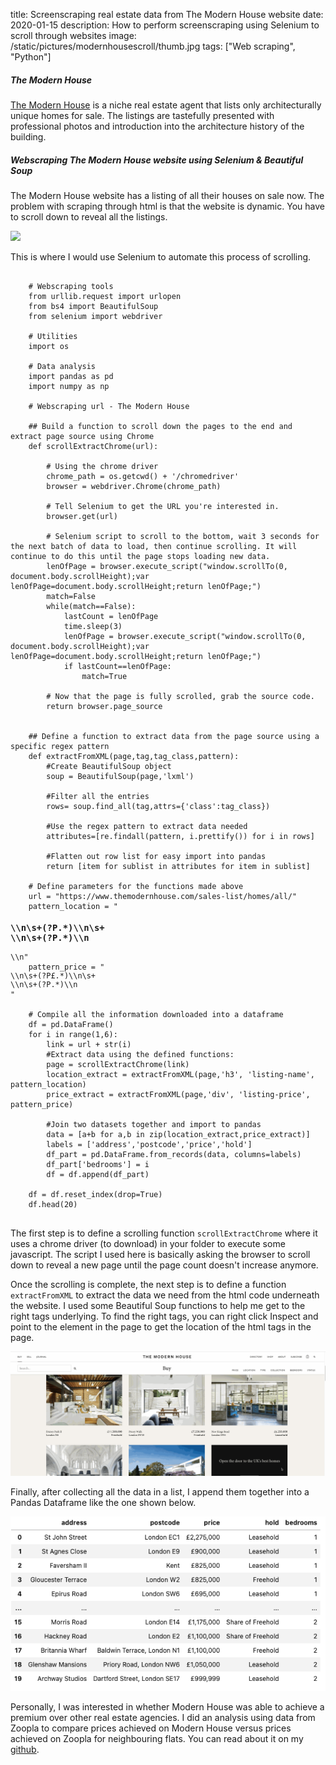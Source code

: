 title: Screenscraping real estate data from The Modern House website
date: 2020-01-15
description: How to perform screenscraping using Selenium to scroll through websites
image: /static/pictures/modernhousescroll/thumb.jpg
tags: ["Web scraping", "Python"]

##### The Modern House
[The Modern House](https://www.themodernhouse.com) is a niche real estate agent that lists only architecturally unique homes for sale. The listings are tastefully presented with professional photos and introduction into the architecture history of the building.

##### Webscraping The Modern House website using Selenium & Beautiful Soup
The Modern House website has a listing of all their houses on sale now. The problem with scraping through html is that the website is dynamic. You have to scroll down to reveal all the listings.

<img src="/static/pictures/modernhousescroll/modernhousescroll.gif" class="img-fluid">

This is where I would use Selenium to automate this process of scrolling. 

<pre><code class="py"> 
    # Webscraping tools
    from urllib.request import urlopen
    from bs4 import BeautifulSoup
    from selenium import webdriver

    # Utilities
    import os

    # Data analysis
    import pandas as pd
    import numpy as np

    # Webscraping url - The Modern House

    ## Build a function to scroll down the pages to the end and extract page source using Chrome 
    def scrollExtractChrome(url):
    
        # Using the chrome driver
        chrome_path = os.getcwd() + '/chromedriver'
        browser = webdriver.Chrome(chrome_path)

        # Tell Selenium to get the URL you're interested in.
        browser.get(url)

        # Selenium script to scroll to the bottom, wait 3 seconds for the next batch of data to load, then continue scrolling. It will continue to do this until the page stops loading new data.
        lenOfPage = browser.execute_script("window.scrollTo(0, document.body.scrollHeight);var lenOfPage=document.body.scrollHeight;return lenOfPage;")
        match=False
        while(match==False):
            lastCount = lenOfPage
            time.sleep(3)
            lenOfPage = browser.execute_script("window.scrollTo(0, document.body.scrollHeight);var lenOfPage=document.body.scrollHeight;return lenOfPage;")
            if lastCount==lenOfPage:
                match=True

        # Now that the page is fully scrolled, grab the source code.
        return browser.page_source

        
    ## Define a function to extract data from the page source using a specific regex pattern
    def extractFromXML(page,tag,tag_class,pattern):
        #Create BeautifulSoup object
        soup = BeautifulSoup(page,'lxml')

        #Filter all the entries
        rows= soup.find_all(tag,attrs={'class':tag_class})

        #Use the regex pattern to extract data needed
        attributes=[re.findall(pattern, i.prettify()) for i in rows]

        #Flatten out row list for easy import into pandas
        return [item for sublist in attributes for item in sublist]

    # Define parameters for the functions made above
    url = "https://www.themodernhouse.com/sales-list/homes/all/"
    pattern_location = "<h3 class=\"listing-name\">\\n\s+(?P<name>.*)\\n\s+<br/>\\n\s+(?P<postcode>.*)\\n</h3>\\n"
    pattern_price = "<div class=\"listing-price\">\\n\s+(?P<price>£.*)\\n\s+<br/>\\n\s+(?P<hold>.*)\\n</div>"

    # Compile all the information downloaded into a dataframe
    df = pd.DataFrame()
    for i in range(1,6):
        link = url + str(i)
        #Extract data using the defined functions:
        page = scrollExtractChrome(link)
        location_extract = extractFromXML(page,'h3', 'listing-name', pattern_location)
        price_extract = extractFromXML(page,'div', 'listing-price', pattern_price)
        
        #Join two datasets together and import to pandas
        data = [a+b for a,b in zip(location_extract,price_extract)]
        labels = ['address','postcode','price','hold']
        df_part = pd.DataFrame.from_records(data, columns=labels)
        df_part['bedrooms'] = i
        df = df.append(df_part)

    df = df.reset_index(drop=True)
    df.head(20)

</code></pre>

The first step is to define a scrolling function `scrollExtractChrome`  where it uses a chrome driver (to download) in your folder to execute some javascript. The script I used here is basically asking the browser to scroll down to reveal a new page until the page count doesn't increase anymore. 

Once the scrolling is complete, the next step is to define a function `extractFromXML` to extract the data we need from the html code underneath the website. I used some Beautiful Soup functions to help me get to the right tags underlying. To find the right tags, you can right click Inspect and point to the element in the page to get the location of the html tags in the page. 

<img src="/static/pictures/modernhousescroll/modernhousehtml.gif" class="img-fluid">

Finally, after collecting all the data in a list, I append them together into a Pandas Dataframe like the one shown below. 

<img src="/static/pictures/modernhousescroll/Pasted image 20220111103231.png" class="img-fluid">

Personally, I was interested in whether Modern House was able to achieve a premium over other real estate agencies. I did an analysis using data from Zoopla to compare prices achieved on Modern House versus prices achieved on Zoopla for neighbouring flats. You can read about it on my [github](https://github.com/wjivan/modernhousescraper). 